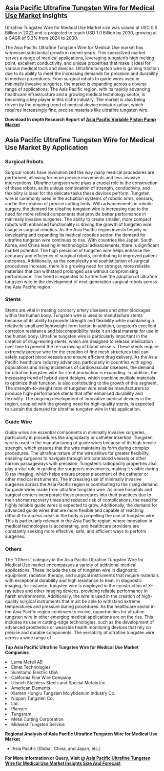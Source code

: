 <h2><a href="https://www.verifiedmarketreports.com/download-sample/?rid=245312&amp;utm_source=Github-Feb&amp;utm_medium=225" target="_blank">Asia Pacific Ultrafine Tungsten Wire for Medical Use Market</a> Insights</h2><p>Ultrafine Tungsten Wire for Medical Use Market size was valued at USD 0.5 Billion in 2022 and is projected to reach USD 1.0 Billion by 2030, growing at a CAGR of 9.3% from 2024 to 2030.</p><p><p>The Asia Pacific Ultrafine Tungsten Wire for Medical Use market has witnessed substantial growth in recent years. This specialized market serves a range of medical applications, leveraging tungsten’s high melting point, excellent conductivity, and unique properties that make it ideal for various medical tools and devices. Ultrafine tungsten wire is gaining traction due to its ability to meet the increasing demands for precision and durability in medical procedures. From surgical robots to guide wires used in minimally invasive surgeries, the market is expanding across a diverse range of applications. The Asia Pacific region, with its rapidly advancing healthcare infrastructure and a growing medical technology sector, is becoming a key player in this niche industry. The market is also being driven by the ongoing trend of medical device miniaturization, which requires increasingly fine, precise materials like ultrafine tungsten wire. <p><strong>Download In depth Research Report of <a href="https://www.verifiedmarketreports.com/download-sample/?rid=236118&amp;utm_source=Pulse-Dec&amp;utm_medium=225" target="_blank">Asia Pacific Variable Piston Pump Market</a></strong></p></p> <h2>Asia Pacific Ultrafine Tungsten Wire for Medical Use Market By Application</h2> <h3>Surgical Robots</h3> <p>Surgical robots have revolutionized the way many medical procedures are performed, allowing for more precise movements and less invasive interventions. Ultrafine tungsten wire plays a crucial role in the construction of these robots, as its unique combination of strength, conductivity, and flexibility is ideal for the delicate tasks these devices perform. Tungsten wire is commonly used in the actuation systems of robotic arms, sensors, and in the creation of precise cutting tools. With advancements in robotic surgery, the demand for ultrafine tungsten wire is increasing due to the need for more refined components that provide better performance in minimally invasive surgeries. The ability to create smaller, more compact robots with enhanced functionality is driving the growth of tungsten wire usage in surgical robotics. As the Asia Pacific region invests heavily in developing and expanding its medical robotics sector, the demand for ultrafine tungsten wire continues to rise. With countries like Japan, South Korea, and China leading in technological advancements, there is significant market potential. The high precision of tungsten wire helps enhance the accuracy and efficiency of surgical robots, contributing to improved patient outcomes. Additionally, as the complexity and sophistication of surgical procedures increase, there is a growing need for stronger, more reliable materials that can withstand prolonged use without compromising performance. This trend is expected to further fuel the adoption of ultrafine tungsten wire in the development of next-generation surgical robots across the Asia Pacific region. <h3>Stents</h3> <p>Stents are vital in treating coronary artery diseases and other blockages within the human body. Tungsten wire is used to manufacture stents because of its ability to provide strength and flexibility while maintaining a relatively small and lightweight form factor. In addition, tungsten’s excellent corrosion resistance and biocompatibility make it an ideal material for use in the human body. Ultrafine tungsten wire is particularly important in the creation of drug-eluting stents, which are designed to release medication over time to prevent the re-narrowing of blood vessels. These stents require extremely precise wire for the creation of fine mesh structures that can safely support blood vessels and ensure efficient drug delivery. As the Asia Pacific healthcare industry advances, particularly in countries with aging populations and rising incidences of cardiovascular diseases, the demand for ultrafine tungsten wire for stent production is expanding. In addition, the increasing trend of hybrid stent designs, which combine multiple materials to optimize their function, is also contributing to the growth of this segment. The strength-to-weight ratio of tungsten wire enables manufacturers to produce high-performance stents that offer enhanced durability and flexibility. The ongoing development of innovative medical devices in the region, coupled with the growing need for high-quality stents, is expected to sustain the demand for ultrafine tungsten wire in this application. <h3>Guide Wire</h3> <p>Guide wires are essential components in minimally invasive surgeries, particularly in procedures like angioplasty or catheter insertion. Tungsten wire is used in the manufacturing of guide wires because of its high tensile strength, which ensures that the wire maintains its form during complex procedures. The ultrafine nature of the wire allows for greater flexibility, enabling surgeons to navigate through intricate blood vessels or other narrow passageways with precision. Tungsten’s radiopacity properties also play a vital role in guiding the surgeon’s movements, making it visible during X-ray imaging, which helps ensure proper placement of the catheter or other medical instruments. The increasing use of minimally invasive surgeries across the Asia Pacific region is contributing to the rising demand for guide wires made from ultrafine tungsten wire. As more hospitals and surgical centers incorporate these procedures into their practices due to their shorter recovery times and reduced risk of complications, the need for highly reliable guide wires is expected to grow. Additionally, the demand for advanced guide wires that are more flexible and capable of reaching difficult-to-access areas in the body is propelling the use of tungsten wire. This is particularly relevant in the Asia Pacific region, where innovation in medical technologies is accelerating, and healthcare providers are constantly seeking more effective, safe, and efficient ways to perform surgeries. <h3>Others</h3> <p>The "Others" category in the Asia Pacific Ultrafine Tungsten Wire for Medical Use market encompasses a variety of additional medical applications. These include the use of tungsten wire in diagnostic equipment, radiation therapy, and surgical instruments that require materials with exceptional durability and high resistance to heat. In diagnostic imaging, for instance, tungsten wire is employed in the construction of X-ray tubes and other imaging devices, providing reliable performance in harsh environments. Additionally, the wire is used in the creation of high-quality surgical instruments that must be able to withstand extreme temperatures and pressure during procedures. As the healthcare sector in the Asia Pacific region continues to evolve, opportunities for ultrafine tungsten wire in other emerging medical applications are on the rise. This includes its use in cutting-edge technologies, such as the development of advanced prosthetics or wearable health monitoring devices that rely on precise and durable components. The versatility of ultrafine tungsten wire across a wide range of</p><p><strong>Top Asia Pacific Ultrafine Tungsten Wire for Medical Use Market Companies</strong></p><div data-test-id=""><p><li>Luma Metall AB</li><li> Elmet Technologies</li><li> Sumitomo Electric USA</li><li> California Fine Wire Company</li><li> Ulbrich Stainless Steels and Special Metals Inc.</li><li> American Elements</li><li> Xiamen Honglu Tungsten Molybdenum Industry Co.</li><li> Nippon Tungsten Co.</li><li> Ltd.</li><li> Plansee</li><li> Tungsram</li><li> Metal Cutting Corporation</li><li> Midwest Tungsten Service</li></p><div><strong>Regional Analysis of&nbsp;Asia Pacific Ultrafine Tungsten Wire for Medical Use Market</strong></div><ul><li dir="ltr"><p dir="ltr">Asia Pacific (Global, China, and Japan, etc.)</p></li></ul><p><strong>For More Information or Query, Visit @&nbsp;</strong><strong><a href="https://www.verifiedmarketreports.com/product/ultrafine-tungsten-wire-for-medical-use-market/?utm_source=Github-Feb&amp;utm_medium=225" target="_blank">Asia Pacific Ultrafine Tungsten Wire for Medical Use Market Insights Size And Forecast</a></strong></p></div><h2>&nbsp;</h2><div data-test-id="">&nbsp;</div>
